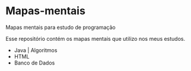 # Mapas-mentais
Mapas mentais para estudo de programação

  Esse repositório contém os mapas mentais que utilizo nos meus estudos.
  
  - Java | Algoritmos
  - HTML
  - Banco de Dados
